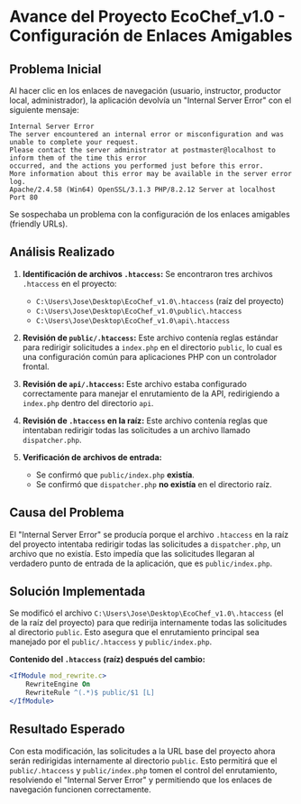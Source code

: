 # Avance del Proyecto EcoChef_v1.0 - Configuración de Enlaces Amigables

## Problema Inicial
Al hacer clic en los enlaces de navegación (usuario, instructor, productor local, administrador), la aplicación devolvía un "Internal Server Error" con el siguiente mensaje:

```
Internal Server Error
The server encountered an internal error or misconfiguration and was unable to complete your request.
Please contact the server administrator at postmaster@localhost to inform them of the time this error
occurred, and the actions you performed just before this error.
More information about this error may be available in the server error log.
Apache/2.4.58 (Win64) OpenSSL/3.1.3 PHP/8.2.12 Server at localhost Port 80
```
Se sospechaba un problema con la configuración de los enlaces amigables (friendly URLs).

## Análisis Realizado
1.  **Identificación de archivos `.htaccess`:** Se encontraron tres archivos `.htaccess` en el proyecto:
    *   `C:\Users\Jose\Desktop\EcoChef_v1.0\.htaccess` (raíz del proyecto)
    *   `C:\Users\Jose\Desktop\EcoChef_v1.0\public\.htaccess`
    *   `C:\Users\Jose\Desktop\EcoChef_v1.0\api\.htaccess`

2.  **Revisión de `public/.htaccess`:** Este archivo contenía reglas estándar para redirigir solicitudes a `index.php` en el directorio `public`, lo cual es una configuración común para aplicaciones PHP con un controlador frontal.

3.  **Revisión de `api/.htaccess`:** Este archivo estaba configurado correctamente para manejar el enrutamiento de la API, redirigiendo a `index.php` dentro del directorio `api`.

4.  **Revisión de `.htaccess` en la raíz:** Este archivo contenía reglas que intentaban redirigir todas las solicitudes a un archivo llamado `dispatcher.php`.

5.  **Verificación de archivos de entrada:**
    *   Se confirmó que `public/index.php` **existía**.
    *   Se confirmó que `dispatcher.php` **no existía** en el directorio raíz.

## Causa del Problema
El "Internal Server Error" se producía porque el archivo `.htaccess` en la raíz del proyecto intentaba redirigir todas las solicitudes a `dispatcher.php`, un archivo que no existía. Esto impedía que las solicitudes llegaran al verdadero punto de entrada de la aplicación, que es `public/index.php`.

## Solución Implementada
Se modificó el archivo `C:\Users\Jose\Desktop\EcoChef_v1.0\.htaccess` (el de la raíz del proyecto) para que redirija internamente todas las solicitudes al directorio `public`. Esto asegura que el enrutamiento principal sea manejado por el `public/.htaccess` y `public/index.php`.

**Contenido del `.htaccess` (raíz) después del cambio:**
```apache
<IfModule mod_rewrite.c>
    RewriteEngine On
    RewriteRule ^(.*)$ public/$1 [L]
</IfModule>
```

## Resultado Esperado
Con esta modificación, las solicitudes a la URL base del proyecto ahora serán redirigidas internamente al directorio `public`. Esto permitirá que el `public/.htaccess` y `public/index.php` tomen el control del enrutamiento, resolviendo el "Internal Server Error" y permitiendo que los enlaces de navegación funcionen correctamente.
